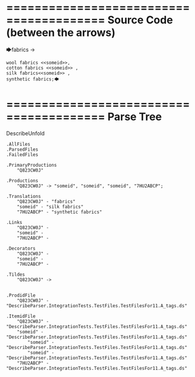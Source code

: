 ========================================
Source Code (between the arrows)
========================================

🡆fabrics ->

	wool fabrics <<someid>>,
	cotton fabrics <<someid>> ,
	silk fabrics<<someid>> ,
	synthetic fabrics;🡄

========================================
Parse Tree
========================================
DescribeUnfold

    .AllFiles
    .ParsedFiles
    .FailedFiles

    .PrimaryProductions
        "Q823CW0J" 

    .Productions
        "Q823CW0J" -> "someid", "someid", "someid", "7HU2ABCP";

    .Translations
        "Q823CW0J" - "fabrics"
        "someid" - "silk fabrics"
        "7HU2ABCP" - "synthetic fabrics"

    .Links
        "Q823CW0J" - 
        "someid" - 
        "7HU2ABCP" - 

    .Decorators
        "Q823CW0J" - 
        "someid" - 
        "7HU2ABCP" - 

    .Tildes
        "Q823CW0J" -> 


    .ProdidFile
        "Q823CW0J" - "DescribeParser.IntegrationTests.TestFiles.TestFilesFor11.A_tags.ds"

    .ItemidFile
        "Q823CW0J" - "DescribeParser.IntegrationTests.TestFiles.TestFilesFor11.A_tags.ds"
        "someid" - "DescribeParser.IntegrationTests.TestFiles.TestFilesFor11.A_tags.ds"
            "someid" - "DescribeParser.IntegrationTests.TestFiles.TestFilesFor11.A_tags.ds"
            "someid" - "DescribeParser.IntegrationTests.TestFiles.TestFilesFor11.A_tags.ds"
        "7HU2ABCP" - "DescribeParser.IntegrationTests.TestFiles.TestFilesFor11.A_tags.ds"

